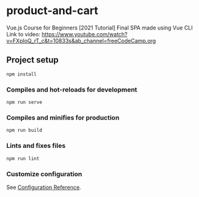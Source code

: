 # product-and-cart

Vue.js Course for Beginners [2021 Tutorial]
Final SPA made using Vue CLI
Link to video: https://www.youtube.com/watch?v=FXpIoQ_rT_c&t=10833s&ab_channel=freeCodeCamp.org


## Project setup
```
npm install
```

### Compiles and hot-reloads for development
```
npm run serve
```

### Compiles and minifies for production
```
npm run build
```

### Lints and fixes files
```
npm run lint
```

### Customize configuration
See [Configuration Reference](https://cli.vuejs.org/config/).
